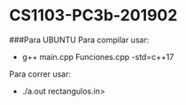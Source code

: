 # CS1103-PC3b-201902

###Para UBUNTU
Para compilar usar:
- g++ main.cpp Funciones.cpp -std=c++17

Para correr usar:
- ./a.out rectangulos.in>
